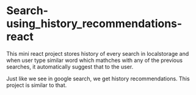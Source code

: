 # Search-using_history_recommendations-react

This mini react project stores history of every search in localstorage and when user type similar word which mathches with any of the previous searches, it automatically suggest that to the user.

Just like we see in google search, we get history recommendations. This project is similar to that.
